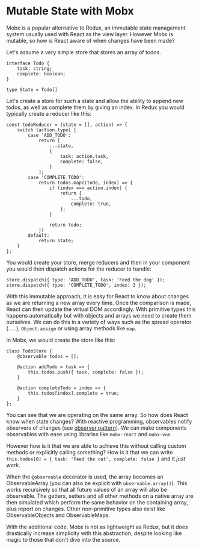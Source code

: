 # Mutable State with Mobx

Mobx is a popular alternative to Redux, an immutable state management system usually used with React as the view layer. However Mobx is mutable, so how is React aware of when changes have been made?

Let's assume a very simple store that stores an array of todos.

```
interface Todo {
	task: string;
	complete: boolean;
}

type State = Todo[]
```

Let's create a store for such a state and allow the ability to append new todos, as well as complete them by giving an index. In Redux you would typically create a reducer like this:

```
const todoReducer = (state = [], action) => {
	switch (action.type) {
		case 'ADD_TODO': 
			return [
				...state,
				{
					task: action.task,
					complete: false,
				}
			];
		case 'COMPLETE_TODO':
			return todos.map((todo, index) => {
				if (index === action.index) {
					return {
						...todo,
						complete: true,
					};
				}

				return todo;
			})
		default:
			return state;
	}
};
```

You would create your store, merge reducers and then in your component you would then dispatch actions for the reducer to handle:

```
store.dispatch({ type: 'ADD_TODO', task: 'Feed the dog' });
store.dispatch({ type: 'COMPLETE_TODO', index: 3 });
```

With this immutable approach, it is easy for React to know about changes as we are returning a new array every time. Once the comparison is made, React can then update the virtual DOM accordingly. With primitive types this happens automatically but with objects and arrays we need to create them ourselves. We can do this in a variety of ways such as the spread operator (`...`), `Object.assign` or using array methods like `map`.

In Mobx, we would create the store like this:

```
class TodoStore {
	@observable todos = [];

	@action addTodo = task => {
		this.todos.push({ task, complete: false });
	}

	@action completeTodo = index => {
		this.todos[index].complete = true;
	}
};
```

You can see that we are operating on the same array. So how does React know when state changes? With reactive programming, observables notify observers of changes (see [observer pattern](https://en.wikipedia.org/wiki/Observer_pattern)). We can make components observables with ease using libraries like `mobx-react` and `mobx-vue`.

However how is it that we are able to achieve this without calling custom methods or explicitly calling something? How is it that we can write `this.todos[0] = { task: 'Feed the cat', complete: false }` and it *just work*.

When the `@observable` decorator is used, the array becomes an ObservableArray (you can also be explicit with `observable.array()`). This works recursively so that all future values of an array will also be observable. The getters, setters and all other methods on a native array are then simulated which perform the same behavior on the containing array, plus report on changes. Other non-primitive types also exist like ObservableObjects and ObservableMaps.

With the additional code, Mobx is not as lightweight as Redux, but it does drastically increase simplicity with this abstraction, despite looking like magic to those that don't dive into the source.